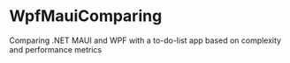 # WpfMauiComparing

Comparing .NET MAUI and WPF with a to-do-list app based on complexity and performance metrics
